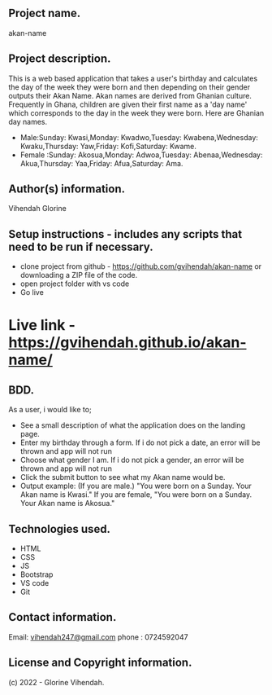 ## Project name.
akan-name

## Project description.
This is a web based application that takes a user's birthday and calculates the day of the week they were born and then depending on their gender outputs their Akan Name. 
Akan names are derived from Ghanian culture. Frequently in Ghana, children are given their first name as a 'day name' which corresponds to the day in the week they were born. Here are Ghanian day names.

- Male:Sunday: Kwasi,Monday: Kwadwo,Tuesday: Kwabena,Wednesday: Kwaku,Thursday: Yaw,Friday: Kofi,Saturday: Kwame.
- Female :Sunday: Akosua,Monday: Adwoa,Tuesday: Abenaa,Wednesday: Akua,Thursday: Yaa,Friday: Afua,Saturday: Ama.

## Author(s) information.
Vihendah Glorine

## Setup instructions - includes any scripts that need to be run if necessary.
- clone project from github - https://github.com/gvihendah/akan-name or downloading a ZIP file of the code.
- open project folder with vs code
- Go live

# Live link - https://gvihendah.github.io/akan-name/

## BDD.
As a user, i would like to;
- See a  small description of what the application does on the landing page.
- Enter my birthday through a form. If i do not pick a date, an error will be thrown and app will not run
- Choose what gender I am. If i do not pick a gender, an error will be thrown and app will not run
- Click the submit button to see what my Akan name would be.
- Output example: (If you are male.) "You were born on a Sunday. Your Akan name is Kwasi." If you are    female, "You were born on a Sunday. Your Akan name is Akosua."

## Technologies used.
- HTML
- CSS
- JS
- Bootstrap
- VS code
- Git

## Contact information.
Email: vihendah247@gmail.com
phone : 0724592047

## License and Copyright information.
(c) 2022 - Glorine Vihendah.
